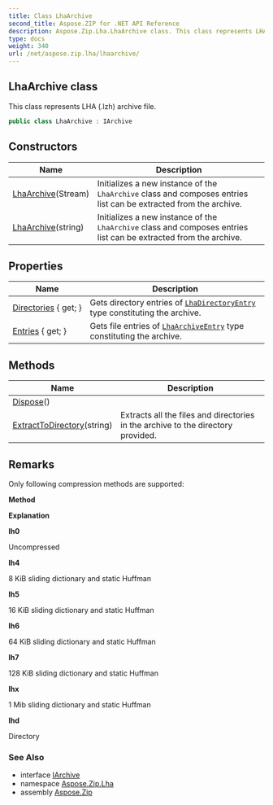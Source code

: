 ```yaml
---
title: Class LhaArchive
second_title: Aspose.ZIP for .NET API Reference
description: Aspose.Zip.Lha.LhaArchive class. This class represents LHA .lzh archive file
type: docs
weight: 340
url: /net/aspose.zip.lha/lhaarchive/
---
```

## LhaArchive class

This class represents LHA (.lzh) archive file.

```csharp
public class LhaArchive : IArchive
```

## Constructors

| Name | Description |
| --- | --- |
| [LhaArchive](lhaarchive/#constructor)(Stream) | Initializes a new instance of the `LhaArchive` class and composes entries list can be extracted from the archive. |
| [LhaArchive](lhaarchive/#constructor_1)(string) | Initializes a new instance of the `LhaArchive` class and composes entries list can be extracted from the archive. |

## Properties

| Name | Description |
| --- | --- |
| [Directories](../../aspose.zip.lha/lhaarchive/directories/) { get; } | Gets directory entries of [`LhaDirectoryEntry`](../lhadirectoryentry/) type constituting the archive. |
| [Entries](../../aspose.zip.lha/lhaarchive/entries/) { get; } | Gets file entries of [`LhaArchiveEntry`](../lhaarchiveentry/) type constituting the archive. |

## Methods

| Name | Description |
| --- | --- |
| [Dispose](../../aspose.zip.lha/lhaarchive/dispose/)() |  |
| [ExtractToDirectory](../../aspose.zip.lha/lhaarchive/extracttodirectory/)(string) | Extracts all the files and directories in the archive to the directory provided. |

## Remarks

Only following compression methods are supported:

**Method**

**Explanation**

**lh0**

Uncompressed

**lh4**

8 KiB sliding dictionary and static Huffman

**lh5**

16 KiB sliding dictionary and static Huffman

**lh6**

64 KiB sliding dictionary and static Huffman

**lh7**

128 KiB sliding dictionary and static Huffman

**lhx**

1 Mib sliding dictionary and static Huffman

**lhd**

Directory

### See Also

* interface [IArchive](../../aspose.zip/iarchive/)
* namespace [Aspose.Zip.Lha](../../aspose.zip.lha/)
* assembly [Aspose.Zip](../../)


